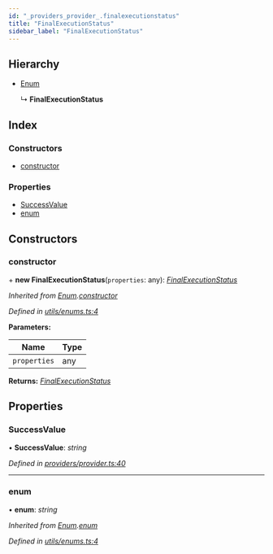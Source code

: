 ```yaml
---
id: "_providers_provider_.finalexecutionstatus"
title: "FinalExecutionStatus"
sidebar_label: "FinalExecutionStatus"
---
```


## Hierarchy

* [Enum](_utils_enums_.enum.md)

  ↳ **FinalExecutionStatus**

## Index

### Constructors

* [constructor](_providers_provider_.finalexecutionstatus.md#constructor)

### Properties

* [SuccessValue](_providers_provider_.finalexecutionstatus.md#successvalue)
* [enum](_providers_provider_.finalexecutionstatus.md#enum)

## Constructors

###  constructor

\+ **new FinalExecutionStatus**(`properties`: any): *[FinalExecutionStatus](_providers_provider_.finalexecutionstatus.md)*

*Inherited from [Enum](_utils_enums_.enum.md).[constructor](_utils_enums_.enum.md#constructor)*

*Defined in [utils/enums.ts:4](https://github.com/nearprotocol/nearlib/blob/a23e44a/src.ts/utils/enums.ts#L4)*

**Parameters:**

Name | Type |
------ | ------ |
`properties` | any |

**Returns:** *[FinalExecutionStatus](_providers_provider_.finalexecutionstatus.md)*

## Properties

###  SuccessValue

• **SuccessValue**: *string*

*Defined in [providers/provider.ts:40](https://github.com/nearprotocol/nearlib/blob/a23e44a/src.ts/providers/provider.ts#L40)*

___

###  enum

• **enum**: *string*

*Inherited from [Enum](_utils_enums_.enum.md).[enum](_utils_enums_.enum.md#enum)*

*Defined in [utils/enums.ts:4](https://github.com/nearprotocol/nearlib/blob/a23e44a/src.ts/utils/enums.ts#L4)*
